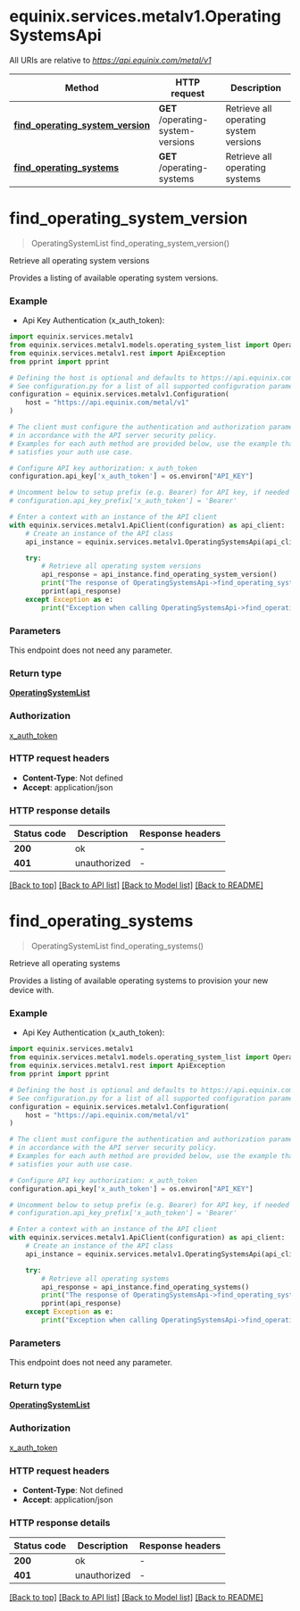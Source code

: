 # equinix.services.metalv1.OperatingSystemsApi

All URIs are relative to *https://api.equinix.com/metal/v1*

Method | HTTP request | Description
------------- | ------------- | -------------
[**find_operating_system_version**](OperatingSystemsApi.md#find_operating_system_version) | **GET** /operating-system-versions | Retrieve all operating system versions
[**find_operating_systems**](OperatingSystemsApi.md#find_operating_systems) | **GET** /operating-systems | Retrieve all operating systems


# **find_operating_system_version**
> OperatingSystemList find_operating_system_version()

Retrieve all operating system versions

Provides a listing of available operating system versions.

### Example

* Api Key Authentication (x_auth_token):

```python
import equinix.services.metalv1
from equinix.services.metalv1.models.operating_system_list import OperatingSystemList
from equinix.services.metalv1.rest import ApiException
from pprint import pprint

# Defining the host is optional and defaults to https://api.equinix.com/metal/v1
# See configuration.py for a list of all supported configuration parameters.
configuration = equinix.services.metalv1.Configuration(
    host = "https://api.equinix.com/metal/v1"
)

# The client must configure the authentication and authorization parameters
# in accordance with the API server security policy.
# Examples for each auth method are provided below, use the example that
# satisfies your auth use case.

# Configure API key authorization: x_auth_token
configuration.api_key['x_auth_token'] = os.environ["API_KEY"]

# Uncomment below to setup prefix (e.g. Bearer) for API key, if needed
# configuration.api_key_prefix['x_auth_token'] = 'Bearer'

# Enter a context with an instance of the API client
with equinix.services.metalv1.ApiClient(configuration) as api_client:
    # Create an instance of the API class
    api_instance = equinix.services.metalv1.OperatingSystemsApi(api_client)

    try:
        # Retrieve all operating system versions
        api_response = api_instance.find_operating_system_version()
        print("The response of OperatingSystemsApi->find_operating_system_version:\n")
        pprint(api_response)
    except Exception as e:
        print("Exception when calling OperatingSystemsApi->find_operating_system_version: %s\n" % e)
```


### Parameters

This endpoint does not need any parameter.

### Return type

[**OperatingSystemList**](OperatingSystemList.md)

### Authorization

[x_auth_token](../README.md#x_auth_token)

### HTTP request headers

 - **Content-Type**: Not defined
 - **Accept**: application/json

### HTTP response details

| Status code | Description | Response headers |
|-------------|-------------|------------------|
**200** | ok |  -  |
**401** | unauthorized |  -  |

[[Back to top]](#) [[Back to API list]](../README.md#documentation-for-api-endpoints) [[Back to Model list]](../README.md#documentation-for-models) [[Back to README]](../README.md)
# **find_operating_systems**
> OperatingSystemList find_operating_systems()

Retrieve all operating systems

Provides a listing of available operating systems to provision your new device with.

### Example

* Api Key Authentication (x_auth_token):

```python
import equinix.services.metalv1
from equinix.services.metalv1.models.operating_system_list import OperatingSystemList
from equinix.services.metalv1.rest import ApiException
from pprint import pprint

# Defining the host is optional and defaults to https://api.equinix.com/metal/v1
# See configuration.py for a list of all supported configuration parameters.
configuration = equinix.services.metalv1.Configuration(
    host = "https://api.equinix.com/metal/v1"
)

# The client must configure the authentication and authorization parameters
# in accordance with the API server security policy.
# Examples for each auth method are provided below, use the example that
# satisfies your auth use case.

# Configure API key authorization: x_auth_token
configuration.api_key['x_auth_token'] = os.environ["API_KEY"]

# Uncomment below to setup prefix (e.g. Bearer) for API key, if needed
# configuration.api_key_prefix['x_auth_token'] = 'Bearer'

# Enter a context with an instance of the API client
with equinix.services.metalv1.ApiClient(configuration) as api_client:
    # Create an instance of the API class
    api_instance = equinix.services.metalv1.OperatingSystemsApi(api_client)

    try:
        # Retrieve all operating systems
        api_response = api_instance.find_operating_systems()
        print("The response of OperatingSystemsApi->find_operating_systems:\n")
        pprint(api_response)
    except Exception as e:
        print("Exception when calling OperatingSystemsApi->find_operating_systems: %s\n" % e)
```


### Parameters

This endpoint does not need any parameter.

### Return type

[**OperatingSystemList**](OperatingSystemList.md)

### Authorization

[x_auth_token](../README.md#x_auth_token)

### HTTP request headers

 - **Content-Type**: Not defined
 - **Accept**: application/json

### HTTP response details

| Status code | Description | Response headers |
|-------------|-------------|------------------|
**200** | ok |  -  |
**401** | unauthorized |  -  |

[[Back to top]](#) [[Back to API list]](../README.md#documentation-for-api-endpoints) [[Back to Model list]](../README.md#documentation-for-models) [[Back to README]](../README.md)
